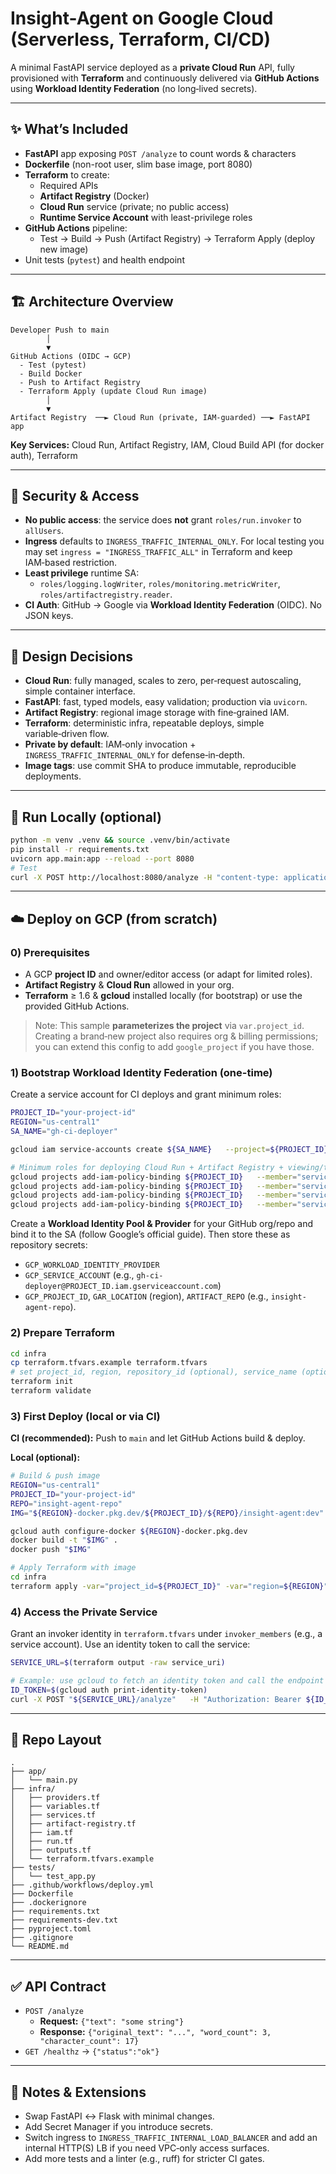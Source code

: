 # Insight-Agent on Google Cloud (Serverless, Terraform, CI/CD)

A minimal FastAPI service deployed as a **private Cloud Run** API, fully provisioned with **Terraform** and continuously delivered via **GitHub Actions** using **Workload Identity Federation** (no long‑lived secrets).

---

## ✨ What’s Included
- **FastAPI** app exposing `POST /analyze` to count words & characters
- **Dockerfile** (non-root user, slim base image, port 8080)
- **Terraform** to create:
  - Required APIs
  - **Artifact Registry** (Docker)
  - **Cloud Run** service (private; no public access)
  - **Runtime Service Account** with least-privilege roles
- **GitHub Actions** pipeline:
  - Test → Build → Push (Artifact Registry) → Terraform Apply (deploy new image)
- Unit tests (`pytest`) and health endpoint

---

## 🏗️ Architecture Overview

```
Developer Push to main
        │
        ▼
GitHub Actions (OIDC → GCP)
  - Test (pytest)
  - Build Docker
  - Push to Artifact Registry
  - Terraform Apply (update Cloud Run image)
        │
        ▼
Artifact Registry  ──► Cloud Run (private, IAM‑guarded) ──► FastAPI app
```

**Key Services:** Cloud Run, Artifact Registry, IAM, Cloud Build API (for docker auth), Terraform

---

## 🔐 Security & Access
- **No public access**: the service does **not** grant `roles/run.invoker` to `allUsers`.
- **Ingress** defaults to `INGRESS_TRAFFIC_INTERNAL_ONLY`. For local testing you may set `ingress = "INGRESS_TRAFFIC_ALL"` in Terraform and keep IAM‑based restriction.
- **Least privilege** runtime SA:
  - `roles/logging.logWriter`, `roles/monitoring.metricWriter`, `roles/artifactregistry.reader`.
- **CI Auth**: GitHub → Google via **Workload Identity Federation** (OIDC). No JSON keys.

---

## 🧠 Design Decisions
- **Cloud Run**: fully managed, scales to zero, per‑request autoscaling, simple container interface.
- **FastAPI**: fast, typed models, easy validation; production via `uvicorn`.
- **Artifact Registry**: regional image storage with fine‑grained IAM.
- **Terraform**: deterministic infra, repeatable deploys, simple variable‑driven flow.
- **Private by default**: IAM‑only invocation + `INGRESS_TRAFFIC_INTERNAL_ONLY` for defense‑in‑depth.
- **Image tags**: use commit SHA to produce immutable, reproducible deployments.

---

## 🚀 Run Locally (optional)
```bash
python -m venv .venv && source .venv/bin/activate
pip install -r requirements.txt
uvicorn app.main:app --reload --port 8080
# Test
curl -X POST http://localhost:8080/analyze -H "content-type: application/json" -d '{"text":"I love cloud engineering!"}'
```

---

## ☁️ Deploy on GCP (from scratch)

### 0) Prerequisites
- A GCP **project ID** and owner/editor access (or adapt for limited roles).
- **Artifact Registry** & **Cloud Run** allowed in your org.
- **Terraform** ≥ 1.6 & **gcloud** installed locally (for bootstrap) or use the provided GitHub Actions.

> Note: This sample **parameterizes the project** via `var.project_id`. Creating a brand‑new project also requires org & billing permissions; you can extend this config to add `google_project` if you have those.

### 1) Bootstrap Workload Identity Federation (one-time)
Create a service account for CI deploys and grant minimum roles:

```bash
PROJECT_ID="your-project-id"
REGION="us-central1"
SA_NAME="gh-ci-deployer"

gcloud iam service-accounts create ${SA_NAME}   --project=${PROJECT_ID}   --display-name="GitHub Actions Deployer"

# Minimum roles for deploying Cloud Run + Artifact Registry + viewing/terraform apply
gcloud projects add-iam-policy-binding ${PROJECT_ID}   --member="serviceAccount:${SA_NAME}@${PROJECT_ID}.iam.gserviceaccount.com"   --role="roles/run.admin"
gcloud projects add-iam-policy-binding ${PROJECT_ID}   --member="serviceAccount:${SA_NAME}@${PROJECT_ID}.iam.gserviceaccount.com"   --role="roles/iam.serviceAccountUser"
gcloud projects add-iam-policy-binding ${PROJECT_ID}   --member="serviceAccount:${SA_NAME}@${PROJECT_ID}.iam.gserviceaccount.com"   --role="roles/artifactregistry.admin"
gcloud projects add-iam-policy-binding ${PROJECT_ID}   --member="serviceAccount:${SA_NAME}@${PROJECT_ID}.iam.gserviceaccount.com"   --role="roles/compute.networkViewer"
```

Create a **Workload Identity Pool & Provider** for your GitHub org/repo and bind it to the SA (follow Google’s official guide). Then store these as repository secrets:
- `GCP_WORKLOAD_IDENTITY_PROVIDER`
- `GCP_SERVICE_ACCOUNT` (e.g., `gh-ci-deployer@PROJECT_ID.iam.gserviceaccount.com`)
- `GCP_PROJECT_ID`, `GAR_LOCATION` (region), `ARTIFACT_REPO` (e.g., `insight-agent-repo`).

### 2) Prepare Terraform
```bash
cd infra
cp terraform.tfvars.example terraform.tfvars
# set project_id, region, repository_id (optional), service_name (optional)
terraform init
terraform validate
```

### 3) First Deploy (local or via CI)
**CI (recommended):** Push to `main` and let GitHub Actions build & deploy.

**Local (optional):**
```bash
# Build & push image
REGION="us-central1"
PROJECT_ID="your-project-id"
REPO="insight-agent-repo"
IMG="${REGION}-docker.pkg.dev/${PROJECT_ID}/${REPO}/insight-agent:dev"

gcloud auth configure-docker ${REGION}-docker.pkg.dev
docker build -t "$IMG" .
docker push "$IMG"

# Apply Terraform with image
cd infra
terraform apply -var="project_id=${PROJECT_ID}" -var="region=${REGION}" -var="image=${IMG}" -auto-approve
```

### 4) Access the Private Service
Grant an invoker identity in `terraform.tfvars` under `invoker_members` (e.g., a service account). Use an identity token to call the service:
```bash
SERVICE_URL=$(terraform output -raw service_uri)

# Example: use gcloud to fetch an identity token and call the endpoint
ID_TOKEN=$(gcloud auth print-identity-token)
curl -X POST "${SERVICE_URL}/analyze"   -H "Authorization: Bearer ${ID_TOKEN}"   -H "Content-Type: application/json"   -d '{"text":"Hello from Cloud Run!"}'
```

---

## 📁 Repo Layout
```
.
├── app/
│   └── main.py
├── infra/
│   ├── providers.tf
│   ├── variables.tf
│   ├── services.tf
│   ├── artifact-registry.tf
│   ├── iam.tf
│   ├── run.tf
│   ├── outputs.tf
│   └── terraform.tfvars.example
├── tests/
│   └── test_app.py
├── .github/workflows/deploy.yml
├── Dockerfile
├── .dockerignore
├── requirements.txt
├── requirements-dev.txt
├── pyproject.toml
├── .gitignore
└── README.md
```

---

## ✅ API Contract
- `POST /analyze`
  - **Request:** `{"text": "some string"}`
  - **Response:** `{"original_text": "...", "word_count": 3, "character_count": 17}`
- `GET /healthz` → `{"status":"ok"}`

---

## 🧩 Notes & Extensions
- Swap FastAPI ↔ Flask with minimal changes.
- Add Secret Manager if you introduce secrets.
- Switch ingress to `INGRESS_TRAFFIC_INTERNAL_LOAD_BALANCER` and add an internal HTTP(S) LB if you need VPC‑only access surfaces.
- Add more tests and a linter (e.g., ruff) for stricter CI gates.
